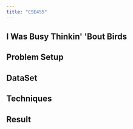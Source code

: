 ```yaml
---
title: "CSE455"
---
```

## I Was Busy Thinkin' 'Bout Birds
## Problem Setup
## DataSet
## Techniques
## Result

